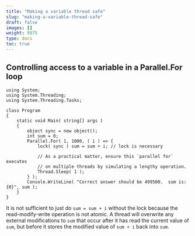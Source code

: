 ```yaml
---
title: "Making a variable thread safe"
slug: "making-a-variable-thread-safe"
draft: false
images: []
weight: 9975
type: docs
toc: true
---
```


## Controlling access to a variable in a Parallel.For loop
    using System;
    using System.Threading;
    using System.Threading.Tasks;
    
    class Program
    {
        static void Main( string[] args )
        {
            object sync = new object();
            int sum = 0;
            Parallel.For( 1, 1000, ( i ) => {
                lock( sync ) sum = sum + i; // lock is necessary
    
                // As a practical matter, ensure this `parallel for` executes
                // on multiple threads by simulating a lengthy operation.
                Thread.Sleep( 1 );
            } );
            Console.WriteLine( "Correct answer should be 499500.  sum is: {0}", sum );
        }
    }

It is not sufficient to just do <code>sum = sum + i</code> without the lock because the read-modify-write operation is not atomic.  A thread will overwrite any external modifications to <code>sum</code> that occur after it has read the current value of <code>sum</code>, but before it stores the modified value of <code>sum + i</code> back into <code>sum</code>.

